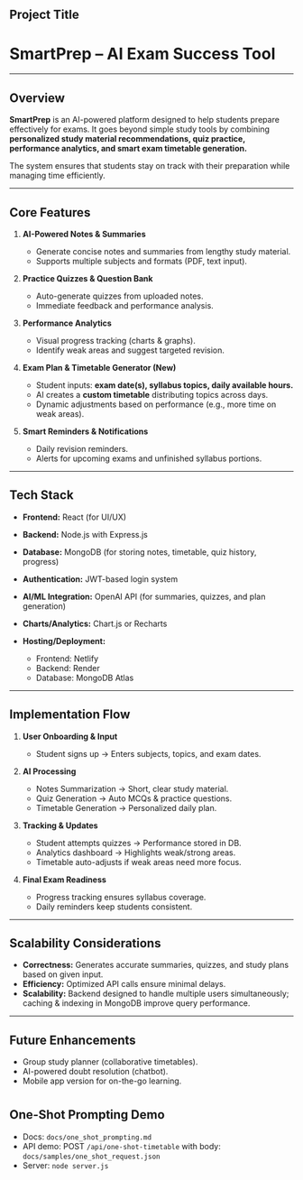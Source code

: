 ## Project Title

# **SmartPrep – AI Exam Success Tool**

---

## Overview

**SmartPrep** is an AI-powered platform designed to help students prepare effectively for exams. It goes beyond simple study tools by combining **personalized study material recommendations, quiz practice, performance analytics, and smart exam timetable generation.**

The system ensures that students stay on track with their preparation while managing time efficiently.

---

## Core Features

1. **AI-Powered Notes & Summaries**

   * Generate concise notes and summaries from lengthy study material.
   * Supports multiple subjects and formats (PDF, text input).

2. **Practice Quizzes & Question Bank**

   * Auto-generate quizzes from uploaded notes.
   * Immediate feedback and performance analysis.

3. **Performance Analytics**

   * Visual progress tracking (charts & graphs).
   * Identify weak areas and suggest targeted revision.

4. **Exam Plan & Timetable Generator (New)**

   * Student inputs: **exam date(s), syllabus topics, daily available hours.**
   * AI creates a **custom timetable** distributing topics across days.
   * Dynamic adjustments based on performance (e.g., more time on weak areas).

5. **Smart Reminders & Notifications**

   * Daily revision reminders.
   * Alerts for upcoming exams and unfinished syllabus portions.

---

## Tech Stack

* **Frontend:** React (for UI/UX)
* **Backend:** Node.js with Express.js
* **Database:** MongoDB (for storing notes, timetable, quiz history, progress)
* **Authentication:** JWT-based login system
* **AI/ML Integration:** OpenAI API (for summaries, quizzes, and plan generation)
* **Charts/Analytics:** Chart.js or Recharts
* **Hosting/Deployment:**

  * Frontend: Netlify
  * Backend: Render
  * Database: MongoDB Atlas

---

## Implementation Flow

1. **User Onboarding & Input**

   * Student signs up → Enters subjects, topics, and exam dates.

2. **AI Processing**

   * Notes Summarization → Short, clear study material.
   * Quiz Generation → Auto MCQs & practice questions.
   * Timetable Generation → Personalized daily plan.

3. **Tracking & Updates**

   * Student attempts quizzes → Performance stored in DB.
   * Analytics dashboard → Highlights weak/strong areas.
   * Timetable auto-adjusts if weak areas need more focus.

4. **Final Exam Readiness**

   * Progress tracking ensures syllabus coverage.
   * Daily reminders keep students consistent.

---

## Scalability Considerations

* **Correctness:** Generates accurate summaries, quizzes, and study plans based on given input.
* **Efficiency:** Optimized API calls ensure minimal delays.
* **Scalability:** Backend designed to handle multiple users simultaneously; caching & indexing in MongoDB improve query performance.

---

## Future Enhancements

* Group study planner (collaborative timetables).
* AI-powered doubt resolution (chatbot).
* Mobile app version for on-the-go learning.


#

## One-Shot Prompting Demo
- Docs: `docs/one_shot_prompting.md`
- API demo: POST `/api/one-shot-timetable` with body: `docs/samples/one_shot_request.json`
- Server: `node server.js`

